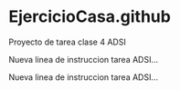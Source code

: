 # EjercicioCasa.github

Proyecto de tarea clase 4 ADSI

Nueva linea de instruccion tarea ADSI...

Nueva linea de instruccion tarea ADSI...

